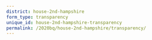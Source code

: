 ```yaml
---
district: house-2nd-hampshire
form_type: transparency
unique_id: house-2nd-hampshire-transparency
permalink: /2020bq/house-2nd-hampshire/transparency/
---
```

